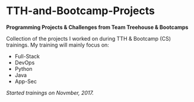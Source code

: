 # TTH-and-Bootcamp-Projects
**Programming Projects &amp; Challenges from Team Treehouse &amp; Bootcamps**

Collection of the projects I worked on during TTH & Bootcamp (CS) trainings.
My training will mainly focus on:
- Full-Stack
- DevOps
- Python
- Java
- App-Sec

*Started trainings on Novmber, 2017.* 
